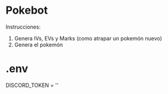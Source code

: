 # Pokebot
Instrucciones:
1. Genera IVs, EVs y Marks (como atrapar un pokemón nuevo)
2. Genera el pokemón

# .env
DISCORD_TOKEN = ''

